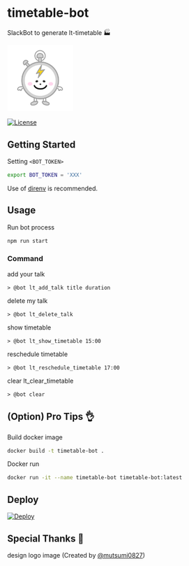 # timetable-bot

SlackBot to generate lt-timetable 🏭

<p align="left">
    <img src="./images/logo.png" alt="timetable-bot" width="30%" height="30%" />
</p>

<p align="left">
    <a href="./LICENSE">
        <img src="http://img.shields.io/badge/License-MIT-lightgray.svg?style=flat" alt="License" />
    </a>
</p>

## Getting Started

Setting `<BOT_TOKEN>`

```sh
export BOT_TOKEN = 'XXX'
```

Use of [direnv](https://github.com/direnv/direnv) is recommended.

## Usage
Run bot process

```sh
npm run start
```

### Command

add your talk
```
> @bot lt_add_talk title duration
```

delete my talk
```
> @bot lt_delete_talk
```

show timetable
```
> @bot lt_show_timetable 15:00
```

reschedule timetable
```
> @bot lt_reschedule_timetable 17:00
```

clear lt_clear_timetable
```
> @bot clear
```

## (Option) Pro Tips 👌

Build docker image

```sh
docker build -t timetable-bot .
```

Docker run

```sh
docker run -it --name timetable-bot timetable-bot:latest
```

## Deploy

[![Deploy](https://www.herokucdn.com/deploy/button.svg)](https://heroku.com/deploy)

## Special Thanks 💚

design logo image (Created by [@mutsumi0827](https://github.com/mutsumi0827))
